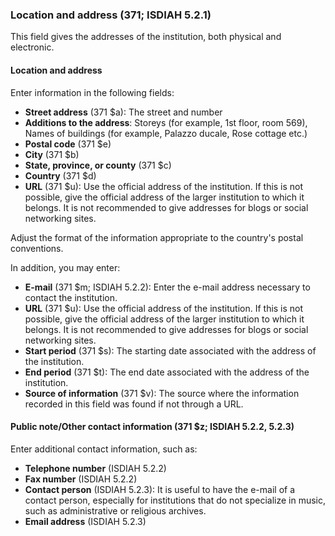 ### Location and address (371; ISDIAH 5.2.1)

This field gives the addresses of the institution, both physical and electronic.

#### Location and address

Enter information in the following fields:

- **Street address** (371 $a): The street and number
- **Additions to the address**: Storeys (for example, 1st floor, room 569), Names of buildings (for example, Palazzo ducale,
  Rose cottage etc.)
- **Postal code** (371 $e)
- **City** (371 $b)
- **State, province, or county** (371 $c)
- **Country** (371 $d)
- **URL** (371 $u): Use the official address of the institution. If this is not possible, give the official address of the larger institution to which it belongs. It is not recommended to give addresses for blogs or social networking sites.

Adjust the format of the information appropriate to the country's postal conventions.

In addition, you may enter:

- **E-mail** (371 $m; ISDIAH 5.2.2): Enter the e-mail address necessary to contact the institution.
- **URL** (371 $u): Use the official address of the institution. If this is not possible, give the official address of the larger institution to which it belongs. It is not recommended to give addresses for blogs or social networking sites.
- **Start period** (371 $s): The starting date associated with the address of the institution.
- **End period** (371 $t): The end date associated with the address of the institution.
- **Source of information** (371 $v): The source where the information recorded in this field was found if not through a URL.

#### Public note/Other contact information (371 $z; ISDIAH 5.2.2, 5.2.3)

Enter additional contact information, such as:
- **Telephone number** (ISDIAH 5.2.2)
- **Fax number** (ISDIAH 5.2.2)
- **Contact person** (ISDIAH 5.2.3): It is useful to have the e-mail of a contact person, especially for institutions that do not specialize in music, such as administrative or religious archives.
- **Email address** (ISDIAH 5.2.3)
